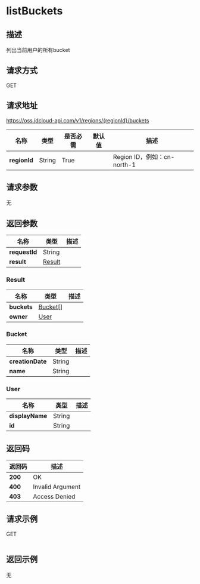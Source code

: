 # listBuckets


## 描述
列出当前用户的所有bucket


## 请求方式
GET

## 请求地址
https://oss.jdcloud-api.com/v1/regions/{regionId}/buckets

|名称|类型|是否必需|默认值|描述|
|---|---|---|---|---|
|**regionId**|String|True||Region ID，例如：cn-north-1|

## 请求参数
无


## 返回参数
|名称|类型|描述|
|---|---|---|
|**requestId**|String||
|**result**|[Result](##Result)||


### <a name="Result">Result</a>
|名称|类型|描述|
|---|---|---|
|**buckets**|[Bucket[]](##Bucket)||
|**owner**|[User](##User)||
### <a name="Bucket">Bucket</a>
|名称|类型|描述|
|---|---|---|
|**creationDate**|String||
|**name**|String||
### <a name="User">User</a>
|名称|类型|描述|
|---|---|---|
|**displayName**|String||
|**id**|String||

## 返回码
|返回码|描述|
|---|---|
|**200**|OK|
|**400**|Invalid Argument|
|**403**|Access Denied|

## 请求示例
GET
```

```

## 返回示例
无

